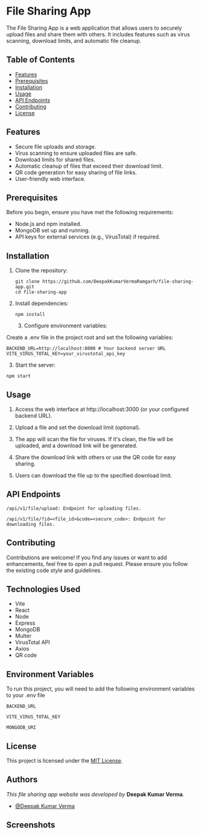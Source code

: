 
# File Sharing App

The File Sharing App is a web application that allows users to securely upload files and share them with others. It includes features such as virus scanning, download limits, and automatic file cleanup.


## Table of Contents

- [Features](#features)
- [Prerequisites](#prerequisites)
- [Installation](#installation)
- [Usage](#usage)
- [API Endpoints](#api-endpoints)
- [Contributing](#contributing)
- [License](#license)
## Features

- Secure file uploads and storage.
- Virus scanning to ensure uploaded files are safe.
- Download limits for shared files.
- Automatic cleanup of files that exceed their download limit.
- QR code generation for easy sharing of file links.
- User-friendly web interface.


## Prerequisites

Before you begin, ensure you have met the following requirements:

- Node.js and npm installed.
- MongoDB set up and running.
- API keys for external services (e.g., VirusTotal) if required.

## Installation

1. Clone the repository:

   ```shell
   git clone https://github.com/DeepakKumarVermaRamgarh/file-sharing-app.git
   cd file-sharing-app
   ```

2. Install dependencies:

    `npm install`

    3. Configure environment variables:

Create a .env file in the project root and set the following variables:
```shell
BACKEND_URL=http://localhost:8000 # Your backend server URL
VITE_VIRUS_TOTAL_KEY=your_virustotal_api_key
```

3. Start the server: 

`npm start`




    
## Usage

1. Access the web interface at http://localhost:3000 (or your configured backend URL).

2. Upload a file and set the download limit (optional).

3. The app will scan the file for viruses. If it's clean, the file will be uploaded, and a download link will be generated.

4. Share the download link with others or use the QR code for easy sharing.

5. Users can download the file up to the specified download limit.

## API Endpoints
```shell
/api/v1/file/upload: Endpoint for uploading files.

/api/v1/file/?id=<file_id>&code=<secure_code>: Endpoint for downloading files.
```
## Contributing
Contributions are welcome! If you find any issues or want to add enhancements, feel free to open a pull request. Please ensure you follow the existing code style and guidelines.



## Technologies Used
- Vite
- React
- Node
- Express
- MongoDB
- Multer
- VirusTotal API
- Axios
- QR code

## Environment Variables

To run this project, you will need to add the following environment variables to your .env file

`BACKEND_URL`

`VITE_VIRUS_TOTAL_KEY`

`MONGODB_URI`



## License
This project is licensed under the [MIT License](LICENSE).


## Authors

*This file sharing app website was developed by* **Deepak Kumar Verma**.
- [@Deepak Kumar Verma](https://github.com/DeepakKumarVermaRamgarh)


## Screenshots


